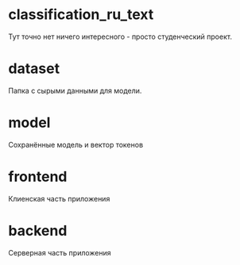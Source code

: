 # classification_ru_text

Тут точно нет ничего интересного - просто студенческий проект. 

# dataset 
Папка с сырыми данными для модели.

# model 
Сохранённые модель и вектор токенов

# frontend
Клиенская часть приложения

# backend
Серверная часть приложения
